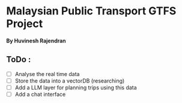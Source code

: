 # Malaysian Public Transport GTFS Project

#### By Huvinesh Rajendran

## ToDo : 

- [ ] Analyse the real time data
- [ ] Store the data into a vectorDB (researching)
- [ ] Add a LLM layer for planning trips using this data
- [ ] Add a chat interface